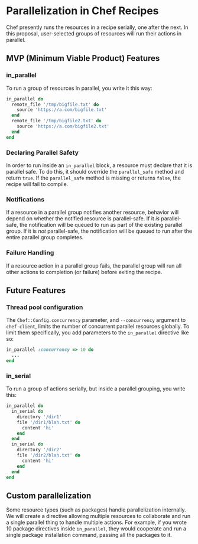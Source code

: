 # Parallelization in Chef Recipes

Chef presently runs the resources in a recipe serially, one after the next.  In this proposal, user-selected groups of resources will run their actions in parallel.

## MVP (Minimum Viable Product) Features

### in_parallel

To run a group of resources in parallel, you write it this way:

```ruby
in_parallel do
  remote_file '/tmp/bigfile.txt' do
    source 'https://a.com/bigfile.txt'
  end
  remote_file '/tmp/bigfile2.txt' do
    source 'https://a.com/bigfile2.txt'
  end
end
```

### Declaring Parallel Safety

In order to run inside an `in_parallel` block, a resource must declare that it is parallel safe.  To do this, it should override the `parallel_safe` method and return `true`.  If the `parallel_safe` method is missing or returns `false`, the recipe will fail to compile.

### Notifications

If a resource in a parallel group notifies another resource, behavior will depend on whether the notified resource is parallel-safe.  If it *is* parallel-safe, the notification will be queued to run as part of the existing parallel group.  If it is *not* parallel-safe, the notification will be queued to run after the entire parallel group completes.

### Failure Handling

If a resource action in a parallel group fails, the parallel group will run all other actions to completion (or failure) before exiting the recipe.

## Future Features

### Thread pool configuration

The `Chef::Config.concurrency` parameter, and `--concurrency` argument to `chef-client`, limits the number of concurrent parallel resources globally.  To limit them specifically, you add parameters to the `in_parallel` directive like so:

```ruby
in_parallel :concurrency => 10 do
  ...
end
```
### in_serial

To run a group of actions serially, but inside a parallel grouping, you write this:

```ruby
in_parallel do
  in_serial do
    directory '/dir1'
    file '/dir1/blah.txt' do
      content 'hi'
    end
  end
  in_serial do
    directory '/dir2'
    file '/dir2/blah.txt' do
      content 'hi'
    end
  end
end
```

## Custom parallelization

Some resource types (such as packages) handle parallelization internally.  We will create a directive allowing multiple resources to collaborate and run a single parallel thing to handle multiple actions.  For example, if you wrote 10 package directives inside `in_parallel`, they would cooperate and run a single package installation command, passing all the packages to it.
